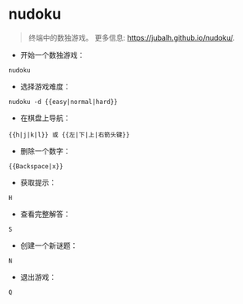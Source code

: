 # nudoku

> 终端中的数独游戏。
> 更多信息: <https://jubalh.github.io/nudoku/>.

- 开始一个数独游戏：

`nudoku`

- 选择游戏难度：

`nudoku -d {{easy|normal|hard}}`

- 在棋盘上导航：

`{{h|j|k|l}} 或 {{左|下|上|右箭头键}}`

- 删除一个数字：

`{{Backspace|x}}`

- 获取提示：

`H`

- 查看完整解答：

`S`

- 创建一个新谜题：

`N`

- 退出游戏：

`Q`